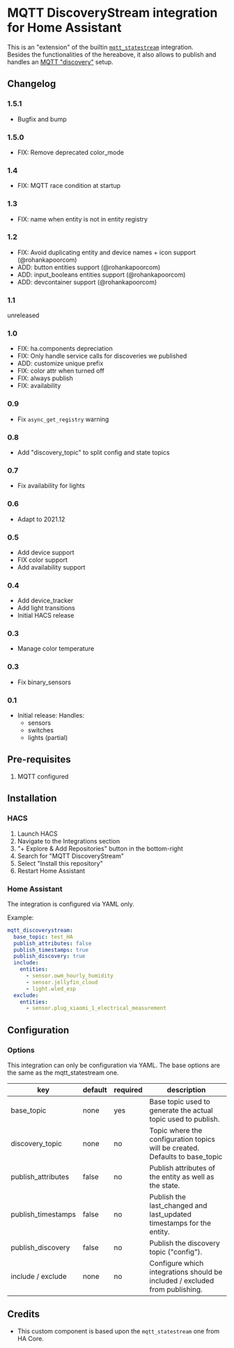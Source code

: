 # MQTT DiscoveryStream integration for Home Assistant

This is an "extension" of the builtin [`mqtt_statestream`](https://www.home-assistant.io/integrations/mqtt_statestream/) integration.  
Besides the functionalities of the hereabove, it also allows to publish and handles an [MQTT "discovery"](https://www.home-assistant.io/docs/mqtt/discovery) setup.

## Changelog

### 1.5.1

- Bugfix and bump

### 1.5.0

- FIX: Remove deprecated color_mode

### 1.4

- FIX: MQTT race condition at startup

### 1.3

- FIX: name when entity is not in entity registry

### 1.2

- FIX: Avoid duplicating entity and device names + icon support (@rohankapoorcom)
- ADD: button entities support (@rohankapoorcom)
- ADD: input_booleans entities support (@rohankapoorcom)
- ADD: devcontainer support (@rohankapoorcom)

### 1.1

unreleased

### 1.0

- FIX: ha.components depreciation
- FIX: Only handle service calls for discoveries we published
- ADD: customize unique prefix
- FIX: color attr when turned off
- FIX: always publish
- FIX: availability

### 0.9

- Fix `async_get_registry` warning

### 0.8

- Add "discovery_topic" to split config and state topics

### 0.7

- Fix availability for lights

### 0.6

- Adapt to 2021.12

### 0.5

- Add device support
- FIX color support
- Add availability support

### 0.4


- Add device_tracker
- Add light transitions
- Initial HACS release

### 0.3

- Manage color temperature

### 0.3

- Fix binary_sensors

### 0.1

- Initial release:
  Handles:
    - sensors
    - switches
    - lights (partial)

## Pre-requisites

1. MQTT configured

## Installation

### HACS

1. Launch HACS
1. Navigate to the Integrations section
1. "+ Explore & Add Repositories" button in the bottom-right
1. Search for "MQTT DiscoveryStream"
1. Select "Install this repository"
1. Restart Home Assistant

### Home Assistant

The integration is configured via YAML only.

Example:

```yaml
mqtt_discoverystream:
  base_topic: test_HA
  publish_attributes: false
  publish_timestamps: true
  publish_discovery: true
  include:
    entities:
      - sensor.owm_hourly_humidity
      - sensor.jellyfin_cloud
      - light.wled_esp
  exclude:
    entities:
      - sensor.plug_xiaomi_1_electrical_measurement
```

## Configuration

### Options

This integration can only be configuration via YAML.
The base options are the same as the mqtt_statestream one. 

| key                | default | required | description                                                                  |
| ------------------ | ------- | -------- | ---------------------------------------------------------------------------- |
| base_topic         | none    | yes      | Base topic used to generate the actual topic used to publish.                |
| discovery_topic    | none    | no       | Topic where the configuration topics will be created. Defaults to base_topic |
| publish_attributes | false   | no       | Publish attributes of the entity as well as the state.                       |
| publish_timestamps | false   | no       | Publish the last_changed and last_updated timestamps for the entity.         |
| publish_discovery  | false   | no       | Publish the discovery topic ("config").                                      |
| include / exclude  | none    | no       | Configure which integrations should be included / excluded from publishing.  |

## Credits

- This custom component is based upon the `mqtt_statestream` one from HA Core.  
